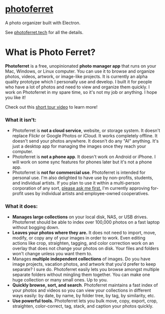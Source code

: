 # [photoferret](https://photoferret.tech)
A photo organizer built with Electron.

See [photoferret.tech](https://photoferret.tech) for all the details.

# What is Photo Ferret?

**Photoferret** is a free, unopinionated **photo manager app** that runs on your Mac, Windows, or Linux computer. You can use it to browse and organize photos, videos, artwork, or image-like projects. It is currently an alpha quality prototype which I personally use and develop. I built it for people who have a lot of photos and need to view and organize them quickly. I work on Photoferret in my spare time, so it's not my job or anything. I hope you like it!

Check out this [short tour video](https://www.youtube.com/watch?v=x_YtFRKCnh8) to learn more!

### What it isn't:

- Photoferret is **not a cloud service**, website, or storage system. It doesn't replace Flickr or Google Photos or iCloud. It works completely offline. It doesn't send your photos anywhere. It doesn't do any "AI" anything. It's just a desktop app for managing the images once they reach your computer.
- Photoferret is **not a phone app**. It doesn't work on Android or iPhone. I will work on some sync features for phones later but it's not a phone app.
- Photoferret is **not for commercial use**. Photoferret is intended for personal use. I'm also delighted to have use by non-profits, students, and individual artists. If you plan to use it within a multi-person corporation of any sort, [please ask me first.](mailto:dev@zerotrickpony.com) I'm currently approving for-profit uses by individual artists and employee-owned cooperatives.

### What it does:

- **Manages large collections** on your local disk, NAS, or USB drives. Photoferret should be able to index over 100,000 photos on a fast laptop without bogging down.
- **Leaves your photos where they are.** It does not need to import, move, modify, or copy any of your images in order to work. Even editing actions like crop, straighten, tagging, and color correction work on an overlay that does not change your photos on disk. Your files and folders won't change unless you want them to.
- Manages **multiple independent collections** of images. Do you have image projects, vacation photos, and artwork that you'd prefer to keep separate? I sure do. Photoferret easily lets you browse amongst multiple separate folders without mingling them together. You can make one huge collection or many small ones. Up to you.
- **Quickly browse, sort, and search**. Photoferret maintains a fast index of your photos and videos so you can view your collections in different ways easily: by date, by name, by folder tree, by tag, by similarity, etc.
- **Use powerful tools.** Photoferret lets you bulk move, copy, export, crop, straighten, color-correct, tag, stack, and caption your photos quickly.


